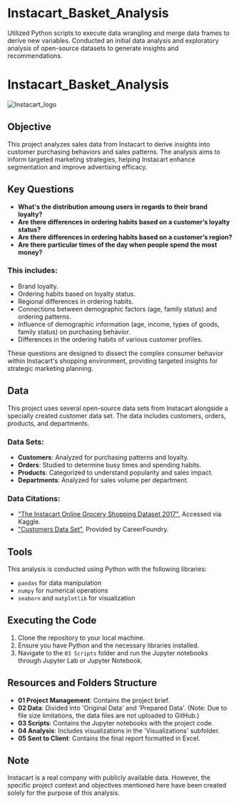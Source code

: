 # Instacart_Basket_Analysis
Utilized Python scripts to execute data wrangling and merge data frames to derive new variables. Conducted an initial data analysis and exploratory analysis of open-source datasets to generate insights and recommendations.
# Instacart_Basket_Analysis

![Instacart_logo](https://github.com/user-attachments/assets/d30348be-cf93-4663-bfad-8cd65623d85c)



## Objective
This project analyzes sales data from Instacart to derive insights into customer purchasing behaviors and sales patterns. The analysis aims to inform targeted marketing strategies, helping Instacart enhance segmentation and improve advertising efficacy.

## Key Questions
- **What's the distribution amoung users in regards to their brand loyalty?** 
- **Are there differences in ordering habits based on a customer’s loyalty status?** 
- **Are there differences in ordering habits based on a customer’s region?** 
- **Are there particular times of the day when people spend the most money?** 
### This includes:
  - Brand loyalty.
  - Ordering habits based on loyalty status.
  - Regional differences in ordering habits.
  - Connections between demographic factors (age, family status) and ordering patterns.
  - Influence of demographic information (age, income, types of goods, family status) on purchasing behavior.
  - Differences in the ordering habits of various customer profiles.

These questions are designed to dissect the complex consumer behavior within Instacart's shopping environment, providing targeted insights for strategic marketing planning.

## Data
This project uses several open-source data sets from Instacart alongside a specially created customer data set. The data includes customers, orders, products, and departments.

### Data Sets:
- **Customers**: Analyzed for purchasing patterns and loyalty.
- **Orders**: Studied to determine busy times and spending habits.
- **Products**: Categorized to understand popularity and sales impact.
- **Departments**: Analyzed for sales volume per department.

### Data Citations:
- ["The Instacart Online Grocery Shopping Dataset 2017"](https://www.kaggle.com/datasets/Instacart/instacart-online-grocery-shopping-2017), Accessed via Kaggle.
- ["Customers Data Set"](https://s3.amazonaws.com/coach-courses-us/public/courses/data-immersion/A4/A4_Data_Assets/customers.zip), Provided by CareerFoundry.


## Tools
This analysis is conducted using Python with the following libraries:
- `pandas` for data manipulation
- `numpy` for numerical operations
- `seaborn` and `matplotlib` for visualization

## Executing the Code
1. Clone the repository to your local machine.
2. Ensure you have Python and the necessary libraries installed.
3. Navigate to the `03 Scripts` folder and run the Jupyter notebooks through Jupyter Lab or Jupyter Notebook.

## Resources and Folders Structure
- **01 Project Management**: Contains the project brief.
- **02 Data**: Divided into 'Original Data' and 'Prepared Data'. (Note: Due to file size limitations, the data files are not uploaded to GitHub.)
- **03 Scripts**: Contains the Jupyter notebooks with the project code.
- **04 Analysis**: Includes visualizations in the 'Visualizations' subfolder.
- **05 Sent to Client**: Contains the final report formatted in Excel.

## Note
Instacart is a real company with publicly available data. However, the specific project context and objectives mentioned here have been created solely for the purpose of this analysis.
